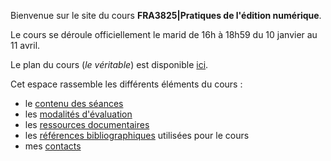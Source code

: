 
Bienvenue sur le site du cours **FRA3825|Pratiques de l'édition numérique**. 

Le cours se déroule officiellement le marid de 16h à 18h59 du 10 janvier au 11 avril. 

Le plan du cours (*le véritable*) est disponible [ici](./doc/FRA3825_2023.pdf).

Cet espace rassemble les différents éléments du cours : 

- le [contenu des séances](seances)
- les [modalités d'évaluation](modalites)
- les [ressources documentaires](documentation)
- les [références bibliographiques](https://www.zotero.org/groups/4823133/fra3825-2023) utilisées pour le cours
- mes [contacts](contact)

<!--Il vous est possible d'imprimer le contenu des pages en cliquant sur "print".--> 